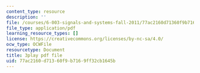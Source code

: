 ```yaml
---
content_type: resource
description: ''
file: /courses/6-003-signals-and-systems-fall-2011/77ac2160d71360f9b7169ff32cb1645b_3D51nqZ-97Q.pdf
file_type: application/pdf
learning_resource_types: []
license: https://creativecommons.org/licenses/by-nc-sa/4.0/
ocw_type: OCWFile
resourcetype: Document
title: 3play pdf file
uid: 77ac2160-d713-60f9-b716-9ff32cb1645b
---
```

